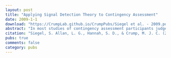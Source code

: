 ```yaml
---
layout: post
title: "Applying Signal Detection Theory to Contingency Assessment"
date: 2009-1-1
download: "https://CrumpLab.github.io/CrumpPubs/Siegel et al. - 2009.pdf"
abstract: "In most studies of contingency assessment participants judge the magnitude of the relationship between cues and outcomes. This judgment is a conflated measure of the participant’s sensitivity to the cue-outcome relationship, and his or her response bias. A psychophysical model (signal detection theory, SDT) can be used to dissect the independent contributions of sensi- tivity and bias to contingency judgment. Results of an experiment concerning cue-interaction (blocking) illustrate the util- ity of applying SDT to understanding contingency assessment. Most accounts of such assessment are associative (derived primarily from Pavlovian conditioning experiments with non-human animals). A psychophysical analysis of contingency assessment is not an alternative to such associative accounts. The SDT analysis supplements (not replaces) learning prin- ciples with psychophysical principles."
citation: "Siegel, S. Allan, L. G., Hannah, S. D., & Crump, M. J. C. (2009). Applying signal detection theory to contingency assessment. Comparative Cognition & Behavior Reviews, 4, 116-134."
pubs: true
comments: false
category: pubs
---
```

